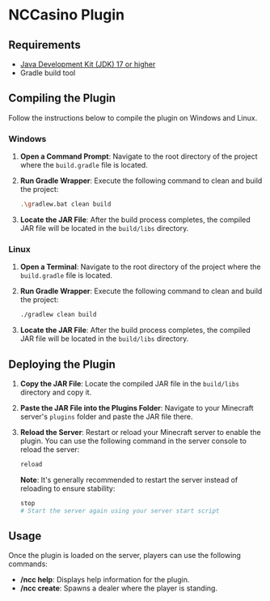 # NCCasino Plugin

## Requirements

- [Java Development Kit (JDK) 17 or higher](https://www.oracle.com/java/technologies/downloads/)
- Gradle build tool

## Compiling the Plugin

Follow the instructions below to compile the plugin on Windows and Linux.

### Windows

1. **Open a Command Prompt**: Navigate to the root directory of the project where the `build.gradle` file is located.

2. **Run Gradle Wrapper**: Execute the following command to clean and build the project:

   ```bash
   .\gradlew.bat clean build
   ```

3. **Locate the JAR File**: After the build process completes, the compiled JAR file will be located in the `build/libs` directory.

### Linux

1. **Open a Terminal**: Navigate to the root directory of the project where the `build.gradle` file is located.

2. **Run Gradle Wrapper**: Execute the following command to clean and build the project:

   ```bash
   ./gradlew clean build
   ```

3. **Locate the JAR File**: After the build process completes, the compiled JAR file will be located in the `build/libs` directory.

## Deploying the Plugin

1. **Copy the JAR File**: Locate the compiled JAR file in the `build/libs` directory and copy it.

2. **Paste the JAR File into the Plugins Folder**: Navigate to your Minecraft server's `plugins` folder and paste the JAR file there.

3. **Reload the Server**: Restart or reload your Minecraft server to enable the plugin. You can use the following command in the server console to reload the server:

   ```bash
   reload
   ```

   **Note**: It's generally recommended to restart the server instead of reloading to ensure stability:

   ```bash
   stop
   # Start the server again using your server start script
   ```

## Usage

Once the plugin is loaded on the server, players can use the following commands:

- **/ncc help**: Displays help information for the plugin.
- **/ncc create**: Spawns a dealer where the player is standing.
